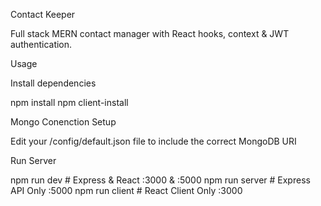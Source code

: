 Contact Keeper

Full stack MERN contact manager with React hooks, context & JWT authentication.

Usage

Install dependencies

npm install
npm client-install

Mongo Conenction Setup

Edit your /config/default.json file to include the correct MongoDB URI

Run Server

npm run dev # Express & React :3000 & :5000
npm run server # Express API Only :5000
npm run client # React Client Only :3000
